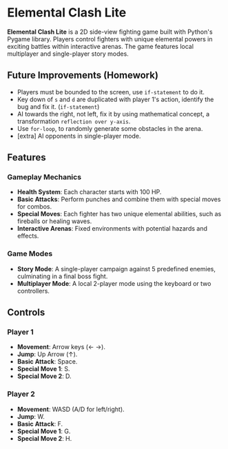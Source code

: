 
# Elemental Clash Lite

**Elemental Clash Lite** is a 2D side-view fighting game built with Python's Pygame library. Players control fighters with unique elemental powers in exciting battles within interactive arenas. The game features local multiplayer and single-player story modes.

## Future Improvements (Homework)
- Players must be bounded to the screen, use `if-statement` to do it.
- Key down of `s` and `d` are duplicated with player 1's action, identify the bug and fix it. (`if-statement`)
- AI towards the right, not left, fix it by using mathematical concept, a transformation `reflection over y-axis`.
- Use `for-loop`, to randomly generate some obstacles in the arena.
- [extra] AI opponents in single-player mode.

## Features

### Gameplay Mechanics
- **Health System**: Each character starts with 100 HP.
- **Basic Attacks**: Perform punches and combine them with special moves for combos.
- **Special Moves**: Each fighter has two unique elemental abilities, such as fireballs or healing waves.
- **Interactive Arenas**: Fixed environments with potential hazards and effects.

### Game Modes
- **Story Mode**: A single-player campaign against 5 predefined enemies, culminating in a final boss fight.
- **Multiplayer Mode**: A local 2-player mode using the keyboard or two controllers.

## Controls

### Player 1
- **Movement**: Arrow keys (← →).
- **Jump**: Up Arrow (↑).
- **Basic Attack**: Space.
- **Special Move 1**: S.
- **Special Move 2**: D.

### Player 2
- **Movement**: WASD (A/D for left/right).
- **Jump**: W.
- **Basic Attack**: F.
- **Special Move 1**: G.
- **Special Move 2**: H.